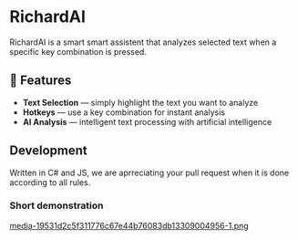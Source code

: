 # RichardAI  

RichardAI is a smart smart assistent that analyzes selected text when a specific key combination is pressed.  

## 🔧 Features  
- **Text Selection** — simply highlight the text you want to analyze  
- **Hotkeys** — use a key combination for instant analysis  
- **AI Analysis** — intelligent text processing with artificial intelligence  

## Development
Written in C# and JS, we are aprreciating your pull request when it is done according
to all rules.

### Short demonstration
[media-19531d2c5f311776c67e44b76083db13309004956-1.png](https://postimg.cc/xcpwZzZn)
